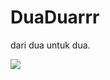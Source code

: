 # DuaDuarrr
<p>dari dua untuk dua.</p>
<img src="https://instagram.fvno1-1.fna.fbcdn.net/v/t51.2885-15/e35/67402489_416042199035276_7816668498849457424_n.jpg?_nc_ht=instagram.fvno1-1.fna.fbcdn.net&oh=37dd5f67d1ac7788e629461147151688&oe=5DDFFBF8&ig_cache_key=MjExMTAyMjUwNTQ4ODc5OTExMg%3D%3D.2">
